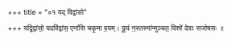 +++
title = "०१ यद् विद्वांसो"

+++
यद्वि॒द्वांसो॒ यदवि॑द्वांस॒ एनां॑सि चकृ॒मा व॒यम्। यू॒यं न॒स्तस्मा॑न्मुञ्चत॒ विश्वे॑ देवाः सजोषसः ॥